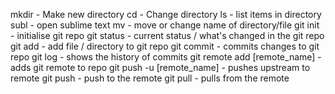 mkdir - Make new directory
cd - Change directory
ls - list items in directory
subl - open sublime text
mv - move or change name of directory/file
git init - initialise git repo
git status - current status / what's changed in the git repo
git add - add file / directory to git repo
git commit - commits changes to git repo
git log - shows the history of commits
git remote add [remote_name] - adds git remote to repo
git push -u [remote_name] - pushes upstream to remote
git push - push to the remote
git pull - pulls from the remote

